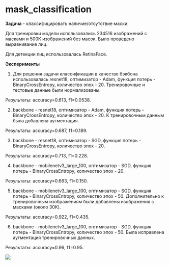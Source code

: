 # mask_classification

**Задача** - классифицировать наличие/отсутствие маски.

Для тренировки модели использовались 234516 изображений с масками и 500K изображений без масок.  Было проведено выравнивание лиц.

Для детекции лиц использовалась RetinaFace.

**Эксперименты**

1. Для решения задачи классификации в качестве бэкбона использовалась resnet18, оптимизатор - Adam, функция потерь - BinaryCrossEntropy, количество эпох - 20. Тренировочные и тестовые данные были нормализованы.

Результаты: accuracy=0.613, f1=0.0538.

2. backbone - resnet18, оптимизатор - Adam, функция потерь - BinaryCrossEntropy, количество эпох - 20. К тренировочным данным была добавлена аугментация.

Результаты: accuracy=0.687, f1=0.189.

3. backbone - resnet18, оптимизатор - SGD, функция потерь - BinaryCrossEntropy, количество эпох - 20.

Результаты: accuracy=0.713, f1=0.228.

4. backbone - mobilenetv3_large_100, оптимизатор - SGD, функция потерь - BinaryCrossEntropy, количество эпох - 20.

Результаты: accuracy=0.663, f1=0.150.

5. backbone - mobilenetv3_large_100, оптимизатор - SGD, функция потерь - BinaryCrossEntropy, количество эпох - 50. Дополнительно к тренировочным изображениям были добавлены изображения с масками (около 30K).

Результаты: accuracy=0.922, f1=0.435.

6. backbone - mobilenetv3_large_100, оптимизатор - SGD, функция потерь - BinaryCrossEntropy, количество эпох - 50. Была исправлена аугментация тренировочных данных.

Результаты: accuracy=0.96, f1=0.95.

![](stuff/output.gif)
